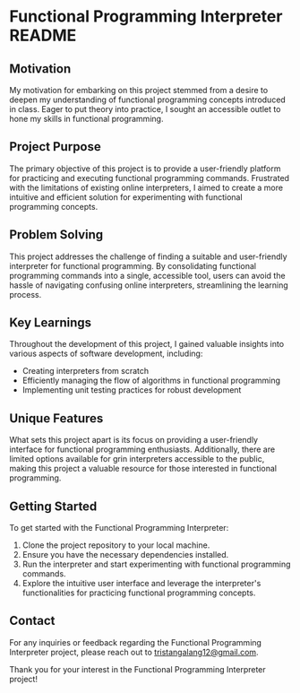 # Functional Programming Interpreter README

## Motivation
My motivation for embarking on this project stemmed from a desire to deepen my understanding of functional programming concepts introduced in class. Eager to put theory into practice, I sought an accessible outlet to hone my skills in functional programming.

## Project Purpose
The primary objective of this project is to provide a user-friendly platform for practicing and executing functional programming commands. Frustrated with the limitations of existing online interpreters, I aimed to create a more intuitive and efficient solution for experimenting with functional programming concepts.

## Problem Solving
This project addresses the challenge of finding a suitable and user-friendly interpreter for functional programming. By consolidating functional programming commands into a single, accessible tool, users can avoid the hassle of navigating confusing online interpreters, streamlining the learning process.

## Key Learnings
Throughout the development of this project, I gained valuable insights into various aspects of software development, including:
- Creating interpreters from scratch
- Efficiently managing the flow of algorithms in functional programming
- Implementing unit testing practices for robust development

## Unique Features
What sets this project apart is its focus on providing a user-friendly interface for functional programming enthusiasts. Additionally, there are limited options available for grin interpreters accessible to the public, making this project a valuable resource for those interested in functional programming.

## Getting Started
To get started with the Functional Programming Interpreter:
1. Clone the project repository to your local machine.
2. Ensure you have the necessary dependencies installed.
3. Run the interpreter and start experimenting with functional programming commands.
4. Explore the intuitive user interface and leverage the interpreter's functionalities for practicing functional programming concepts.

## Contact
For any inquiries or feedback regarding the Functional Programming Interpreter project, please reach out to tristangalang12@gmail.com.

Thank you for your interest in the Functional Programming Interpreter project!
